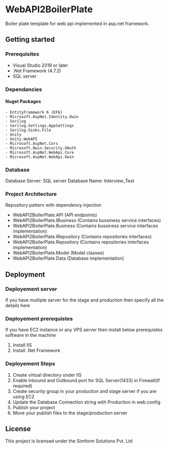 # WebAPI2BoilerPlate

Boiler plate template for web api implemented in asp.net framework.

## Getting started

### Prerequisites  

 - Visual Studio 2019 or later  
 - .Net Framework (4.7.2)
 - SQL server

 ### Dependancies
#### Nuget Packages
    - EntityFramework 6 (EF6)
    - Microsoft.AspNet.Identity.Owin
    - Serilog
    - Serilog.Settings.AppSettings
    - Serilog.Sinks.File
    - Unity
    - Unity.WebAPI
    - Microsoft.AspNet.Cors
    - Microsoft.Owin.Security.OAuth
    - Microsoft.AspNet.WebApi.Core
    - Microsoft.AspNet.WebApi.Owin
 
 ### Database 
Database Server: SQL server
Database Name: Interview_Test

### Project Architecture
Repository pattern with dependency injection

 - WebAPI2BoilerPlate.API (API endpoints)
 - WebAPI2BoilerPlate.IBusiness (Contains bussiness service interfaces) 
 - WebAPI2BoilerPlate.Business (Contains bussiness service interfaces implementation)
 - WebAPI2BoilerPlate.IRepository (Contains repositories interfaces)
 - WebAPI2BoilerPlate.Repository (Contains repositories interfaces implementation)
 - WebAPI2BoilerPlate.Model (Model classes)
 - WebAPI2BoilerPlate.Data (Database implementation)

## Deployment
### Deployement server
If you have multiple server for the stage and production then specify all the details here

### Deployement prerequistes
If you have EC2 instance or any VPS server then install below prerequistes software in the machine
1. Install IIS
2. Install .Net Framework
### Deployement Steps 
1. Create virtual directory under IIS
2. Enable Inbound and Outbound port for SQL Server(1433) in Firewall(If required)
3. Create security group in your production and stage server if you are using EC2 
4. Update the Database Connection string with Production in web.config
5. Publish your project         
6. Move your publish files to the stage/production server


## License
This project is licensed under the Simform Solutions Pvt. Ltd